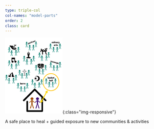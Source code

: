```yaml
---
type: triple-col
col-names: "model-parts"
order: 2
class: card
---
```


![Seeker, Listener](/assets/images/triple-col-model-graphic-2.png){:class="img-responsive"}

A safe place to heal + guided exposure to new communities & activities